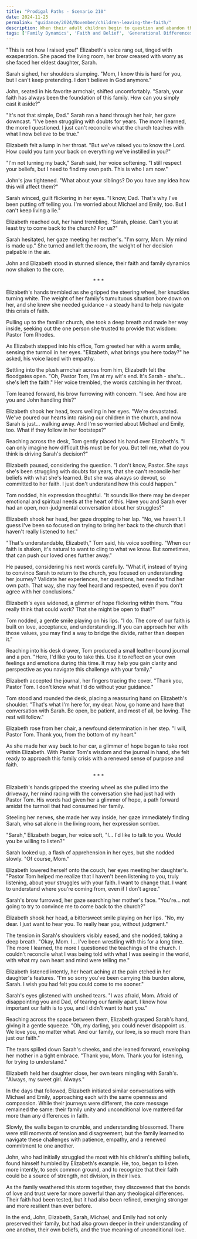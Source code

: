 ```yaml
---
title: "Prodigal Paths - Scenario 210"
date: 2024-11-25
permalink: "guidance/2024/November/children-leaving-the-faith/"
description: When their adult children begin to question and abandon the faith they were raised in, a devout Christian couple turns to Pastor Tom Rhodes for wisdom and guidance on how to navigate the emotional and spiritual challenges of this family crisis.
tags: ['Family Dynamics', 'Faith and Belief', 'Generational Differences', 'Parental Guidance', 'Pastoral Counseling']
---
```

"This is not how I raised you!" Elizabeth's voice rang out, tinged with exasperation. She paced the living room, her brow creased with worry as she faced her eldest daughter, Sarah.

Sarah sighed, her shoulders slumping. "Mom, I know this is hard for you, but I can't keep pretending. I don't believe in God anymore."

John, seated in his favorite armchair, shifted uncomfortably. "Sarah, your faith has always been the foundation of this family. How can you simply cast it aside?"

"It's not that simple, Dad." Sarah ran a hand through her hair, her gaze downcast. "I've been struggling with doubts for years. The more I learned, the more I questioned. I just can't reconcile what the church teaches with what I now believe to be true."

Elizabeth felt a lump in her throat. "But we've raised you to know the Lord. How could you turn your back on everything we've instilled in you?"

"I'm not turning my back," Sarah said, her voice softening. "I still respect your beliefs, but I need to find my own path. This is who I am now."

John's jaw tightened. "What about your siblings? Do you have any idea how this will affect them?"

Sarah winced, guilt flickering in her eyes. "I know, Dad. That's why I've been putting off telling you. I'm worried about Michael and Emily, too. But I can't keep living a lie."

Elizabeth reached out, her hand trembling. "Sarah, please. Can't you at least try to come back to the church? For us?"

Sarah hesitated, her gaze meeting her mother's. "I'm sorry, Mom. My mind is made up." She turned and left the room, the weight of her decision palpable in the air.

John and Elizabeth stood in stunned silence, their faith and family dynamics now shaken to the core.

<center>* * *</center>

Elizabeth's hands trembled as she gripped the steering wheel, her knuckles turning white. The weight of her family's tumultuous situation bore down on her, and she knew she needed guidance - a steady hand to help navigate this crisis of faith.

Pulling up to the familiar church, she took a deep breath and made her way inside, seeking out the one person she trusted to provide that wisdom: Pastor Tom Rhodes.

As Elizabeth stepped into his office, Tom greeted her with a warm smile, sensing the turmoil in her eyes. "Elizabeth, what brings you here today?" he asked, his voice laced with empathy.

Settling into the plush armchair across from him, Elizabeth felt the floodgates open. "Oh, Pastor Tom, I'm at my wit's end. It's Sarah - she's... she's left the faith." Her voice trembled, the words catching in her throat.

Tom leaned forward, his brow furrowing with concern. "I see. And how are you and John handling this?"

Elizabeth shook her head, tears welling in her eyes. "We're devastated. We've poured our hearts into raising our children in the church, and now Sarah is just... walking away. And I'm so worried about Michael and Emily, too. What if they follow in her footsteps?"

Reaching across the desk, Tom gently placed his hand over Elizabeth's. "I can only imagine how difficult this must be for you. But tell me, what do you think is driving Sarah's decision?"

Elizabeth paused, considering the question. "I don't know, Pastor. She says she's been struggling with doubts for years, that she can't reconcile her beliefs with what she's learned. But she was always so devout, so committed to her faith. I just don't understand how this could happen."

Tom nodded, his expression thoughtful. "It sounds like there may be deeper emotional and spiritual needs at the heart of this. Have you and Sarah ever had an open, non-judgmental conversation about her struggles?"

Elizabeth shook her head, her gaze dropping to her lap. "No, we haven't. I guess I've been so focused on trying to bring her back to the church that I haven't really listened to her."

"That's understandable, Elizabeth," Tom said, his voice soothing. "When our faith is shaken, it's natural to want to cling to what we know. But sometimes, that can push our loved ones further away."

He paused, considering his next words carefully. "What if, instead of trying to convince Sarah to return to the church, you focused on understanding her journey? Validate her experiences, her questions, her need to find her own path. That way, she may feel heard and respected, even if you don't agree with her conclusions."

Elizabeth's eyes widened, a glimmer of hope flickering within them. "You really think that could work? That she might be open to that?"

Tom nodded, a gentle smile playing on his lips. "I do. The core of our faith is built on love, acceptance, and understanding. If you can approach her with those values, you may find a way to bridge the divide, rather than deepen it."

Reaching into his desk drawer, Tom produced a small leather-bound journal and a pen. "Here, I'd like you to take this. Use it to reflect on your own feelings and emotions during this time. It may help you gain clarity and perspective as you navigate this challenge with your family."

Elizabeth accepted the journal, her fingers tracing the cover. "Thank you, Pastor Tom. I don't know what I'd do without your guidance."

Tom stood and rounded the desk, placing a reassuring hand on Elizabeth's shoulder. "That's what I'm here for, my dear. Now, go home and have that conversation with Sarah. Be open, be patient, and most of all, be loving. The rest will follow."

Elizabeth rose from her chair, a newfound determination in her step. "I will, Pastor Tom. Thank you, from the bottom of my heart."

As she made her way back to her car, a glimmer of hope began to take root within Elizabeth. With Pastor Tom's wisdom and the journal in hand, she felt ready to approach this family crisis with a renewed sense of purpose and faith.

<center>* * *</center>

Elizabeth's hands gripped the steering wheel as she pulled into the driveway, her mind racing with the conversation she had just had with Pastor Tom. His words had given her a glimmer of hope, a path forward amidst the turmoil that had consumed her family.

Steeling her nerves, she made her way inside, her gaze immediately finding Sarah, who sat alone in the living room, her expression somber.

"Sarah," Elizabeth began, her voice soft, "I... I'd like to talk to you. Would you be willing to listen?"

Sarah looked up, a flash of apprehension in her eyes, but she nodded slowly. "Of course, Mom."

Elizabeth lowered herself onto the couch, her eyes meeting her daughter's. "Pastor Tom helped me realize that I haven't been listening to you, truly listening, about your struggles with your faith. I want to change that. I want to understand where you're coming from, even if I don't agree."

Sarah's brow furrowed, her gaze searching her mother's face. "You're... not going to try to convince me to come back to the church?"

Elizabeth shook her head, a bittersweet smile playing on her lips. "No, my dear. I just want to hear you. To really hear you, without judgment."

The tension in Sarah's shoulders visibly eased, and she nodded, taking a deep breath. "Okay, Mom. I... I've been wrestling with this for a long time. The more I learned, the more I questioned the teachings of the church. I couldn't reconcile what I was being told with what I was seeing in the world, with what my own heart and mind were telling me."

Elizabeth listened intently, her heart aching at the pain etched in her daughter's features. "I'm so sorry you've been carrying this burden alone, Sarah. I wish you had felt you could come to me sooner."

Sarah's eyes glistened with unshed tears. "I was afraid, Mom. Afraid of disappointing you and Dad, of tearing our family apart. I know how important our faith is to you, and I didn't want to hurt you."

Reaching across the space between them, Elizabeth grasped Sarah's hand, giving it a gentle squeeze. "Oh, my darling, you could never disappoint us. We love you, no matter what. And our family, our love, is so much more than just our faith."

The tears spilled down Sarah's cheeks, and she leaned forward, enveloping her mother in a tight embrace. "Thank you, Mom. Thank you for listening, for trying to understand."

Elizabeth held her daughter close, her own tears mingling with Sarah's. "Always, my sweet girl. Always."

In the days that followed, Elizabeth initiated similar conversations with Michael and Emily, approaching each with the same openness and compassion. While their journeys were different, the core message remained the same: their family unity and unconditional love mattered far more than any differences in faith.

Slowly, the walls began to crumble, and understanding blossomed. There were still moments of tension and disagreement, but the family learned to navigate these challenges with patience, empathy, and a renewed commitment to one another.

John, who had initially struggled the most with his children's shifting beliefs, found himself humbled by Elizabeth's example. He, too, began to listen more intently, to seek common ground, and to recognize that their faith could be a source of strength, not division, in their lives.

As the family weathered this storm together, they discovered that the bonds of love and trust were far more powerful than any theological differences. Their faith had been tested, but it had also been refined, emerging stronger and more resilient than ever before.

In the end, John, Elizabeth, Sarah, Michael, and Emily had not only preserved their family, but had also grown deeper in their understanding of one another, their own beliefs, and the true meaning of unconditional love.

